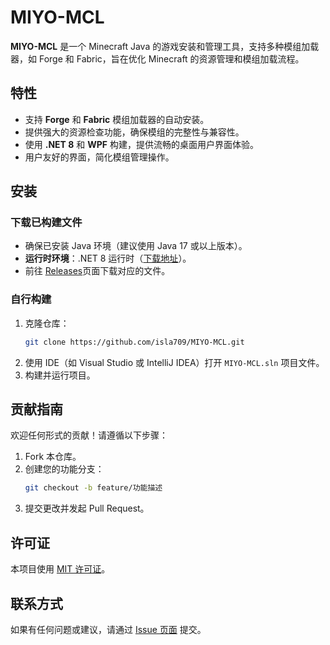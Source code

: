 # MIYO-MCL

**MIYO-MCL** 是一个 Minecraft Java 的游戏安装和管理工具，支持多种模组加载器，如 Forge 和 Fabric，旨在优化 Minecraft 的资源管理和模组加载流程。

## 特性

- 支持 **Forge** 和 **Fabric** 模组加载器的自动安装。
- 提供强大的资源检查功能，确保模组的完整性与兼容性。
- 使用 **.NET 8** 和 **WPF** 构建，提供流畅的桌面用户界面体验。
- 用户友好的界面，简化模组管理操作。

## 安装

### 下载已构建文件
- 确保已安装 Java 环境（建议使用 Java 17 或以上版本）。
- **运行时环境**：.NET 8 运行时（[下载地址](https://dotnet.microsoft.com/en-us/download/dotnet/8.0)）。
- 前往 [Releases](https://github.com/isla709/MIYO-MCL/releases)页面下载对应的文件。

### 自行构建
1. 克隆仓库：
   ```bash
   git clone https://github.com/isla709/MIYO-MCL.git
   ```
2. 使用 IDE（如 Visual Studio 或 IntelliJ IDEA）打开 `MIYO-MCL.sln` 项目文件。
3. 构建并运行项目。

## 贡献指南

欢迎任何形式的贡献！请遵循以下步骤：
1. Fork 本仓库。
2. 创建您的功能分支：
   ```bash
   git checkout -b feature/功能描述
   ```
3. 提交更改并发起 Pull Request。

## 许可证

本项目使用 [MIT 许可证](LICENSE)。

## 联系方式

如果有任何问题或建议，请通过 [Issue 页面](https://github.com/isla709/MIYO-MCL/issues) 提交。
```
